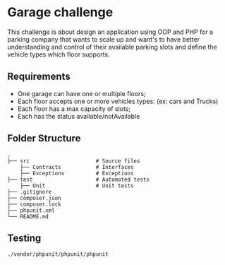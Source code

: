 # Garage challenge
This challenge is about design an application using OOP and PHP for a parking company that wants to
scale up and want's to have better understanding and control of their available parking slots
and define the vehicle types which floor supports.

## Requirements
- One garage can have one or multiple floors;
- Each floor accepts one or more vehicles types: (ex: cars and Trucks)
- Each floor has a max capacity of slots;
- Each has the status available/notAvailable

## Folder Structure
    .
    ├── src                     # Source files
        ├── Contracts           # Interfaces
        ├── Exceptions          # Exceptions
    ├── test                    # Automated tests
        ├── Unit                # Unit tests
    ├── .gitignore
    ├── composer.json
    ├── composer.lock
    ├── phpunit.xml
    └── README.md

## Testing
```
./vendor/phpunit/phpunit/phpunit
```
